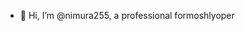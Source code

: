 - 👋 Hi, I’m @nimura255, a professional formoshlyoper

<!---
nimura255/nimura255 is a ✨ special ✨ repository because its `README.md` (this file) appears on your GitHub profile.
You can click the Preview link to take a look at your changes.
--->
